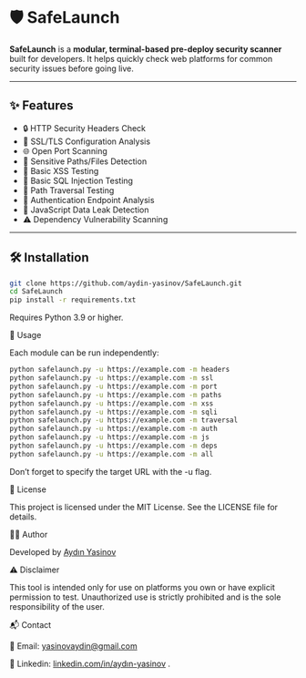 # 🛡️ SafeLaunch

**SafeLaunch** is a **modular, terminal-based pre-deploy security scanner** built for developers. It helps quickly check web platforms for common security issues before going live.

---

## ✨ Features

- 🔒 HTTP Security Headers Check
- 🔐 SSL/TLS Configuration Analysis
- 🌐 Open Port Scanning
- 📁 Sensitive Paths/Files Detection
- 🧪 Basic XSS Testing
- 💉 Basic SQL Injection Testing
- 🔄 Path Traversal Testing
- 👤 Authentication Endpoint Analysis
- 📜 JavaScript Data Leak Detection
- ⚠ Dependency Vulnerability Scanning

---

## 🛠️ Installation

```bash
git clone https://github.com/aydin-yasinov/SafeLaunch.git
cd SafeLaunch
pip install -r requirements.txt
```
Requires Python 3.9 or higher.

🚀 Usage

Each module can be run independently:
```bash
python safelaunch.py -u https://example.com -m headers
python safelaunch.py -u https://example.com -m ssl
python safelaunch.py -u https://example.com -m port
python safelaunch.py -u https://example.com -m paths
python safelaunch.py -u https://example.com -m xss
python safelaunch.py -u https://example.com -m sqli
python safelaunch.py -u https://example.com -m traversal
python safelaunch.py -u https://example.com -m auth
python safelaunch.py -u https://example.com -m js
python safelaunch.py -u https://example.com -m deps
python safelaunch.py -u https://example.com -m all
```

Don’t forget to specify the target URL with the -u flag.

📄 License

This project is licensed under the MIT License. See the LICENSE file for details.

👨‍💻 Author

Developed by [Aydın Yasinov](https://github.com/Aydin457)

⚠️ Disclaimer

This tool is intended only for use on platforms you own or have explicit permission to test. Unauthorized use is strictly prohibited and is the sole responsibility of the user.

📬 Contact

📧 Email: yasinovaydin@gmail.com

🔗 Linkedin: [linkedin.com/in/aydın-yasinov](https://www.linkedin.com/in/aydın-yasinov/)
.
